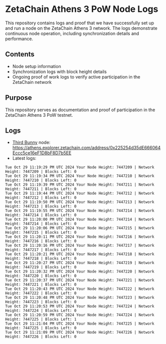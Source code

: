 # ZetaChain Athens 3 PoW Node Logs
This repository contains logs and proof that we have successfully set up and run a node on the ZetaChain Athens 3 network. The logs demonstrate continuous node operation, including synchronization details and performance.

## Contents
- Node setup information
- Synchronization logs with block height details
- Ongoing proof of work logs to verify active participation in the ZetaChain network

## Purpose
This repository serves as documentation and proof of participation in the ZetaChain Athens 3 PoW testnet.

## Logs

- [Third Bunny](https://thirdbunny.xyz/) node: https://athens.explorer.zetachain.com/address/0x225254d35dE666064Eccc5ce16eF1D8bF8D7b5EE
- Latest logs:
```
Tue Oct 29 11:19:29 PM UTC 2024 Your Node Height: 7447209 | Network Height: 7447209 | Blocks Left: 0
Tue Oct 29 11:19:34 PM UTC 2024 Your Node Height: 7447210 | Network Height: 7447210 | Blocks Left: 0
Tue Oct 29 11:19:39 PM UTC 2024 Your Node Height: 7447211 | Network Height: 7447211 | Blocks Left: 0
Tue Oct 29 11:19:44 PM UTC 2024 Your Node Height: 7447212 | Network Height: 7447212 | Blocks Left: 0
Tue Oct 29 11:19:50 PM UTC 2024 Your Node Height: 7447213 | Network Height: 7447213 | Blocks Left: 0
Tue Oct 29 11:19:55 PM UTC 2024 Your Node Height: 7447214 | Network Height: 7447214 | Blocks Left: 0
Tue Oct 29 11:20:00 PM UTC 2024 Your Node Height: 7447214 | Network Height: 7447214 | Blocks Left: 0
Tue Oct 29 11:20:06 PM UTC 2024 Your Node Height: 7447215 | Network Height: 7447215 | Blocks Left: 0
Tue Oct 29 11:20:11 PM UTC 2024 Your Node Height: 7447216 | Network Height: 7447216 | Blocks Left: 0
Tue Oct 29 11:20:16 PM UTC 2024 Your Node Height: 7447217 | Network Height: 7447217 | Blocks Left: 0
Tue Oct 29 11:20:21 PM UTC 2024 Your Node Height: 7447218 | Network Height: 7447218 | Blocks Left: 0
Tue Oct 29 11:20:27 PM UTC 2024 Your Node Height: 7447219 | Network Height: 7447219 | Blocks Left: 0
Tue Oct 29 11:20:32 PM UTC 2024 Your Node Height: 7447220 | Network Height: 7447220 | Blocks Left: 0
Tue Oct 29 11:20:37 PM UTC 2024 Your Node Height: 7447221 | Network Height: 7447221 | Blocks Left: 0
Tue Oct 29 11:20:43 PM UTC 2024 Your Node Height: 7447222 | Network Height: 7447222 | Blocks Left: 0
Tue Oct 29 11:20:48 PM UTC 2024 Your Node Height: 7447223 | Network Height: 7447223 | Blocks Left: 0
Tue Oct 29 11:20:53 PM UTC 2024 Your Node Height: 7447224 | Network Height: 7447224 | Blocks Left: 0
Tue Oct 29 11:20:59 PM UTC 2024 Your Node Height: 7447224 | Network Height: 7447225 | Blocks Left: 1
Tue Oct 29 11:21:04 PM UTC 2024 Your Node Height: 7447225 | Network Height: 7447225 | Blocks Left: 0
Tue Oct 29 11:21:09 PM UTC 2024 Your Node Height: 7447226 | Network Height: 7447226 | Blocks Left: 0
```
